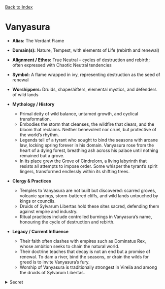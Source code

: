 [Back to Index](../Deities.md) 
# Vanyasura

- **Alias:** The Verdant Flame
- **Domain(s):** Nature, Tempest, with elements of Life (rebirth and renewal)
- **Alignment / Ethos:** True Neutral – cycles of destruction and rebirth; often expressed with Chaotic Neutral tendencies
- **Symbol:** A flame wrapped in ivy, representing destruction as the seed of renewal
- **Worshippers:** Druids, shapeshifters, elemental mystics, and defenders of wild lands

- **Mythology / History**
  - Primal deity of wild balance, untamed growth, and cyclical transformation.
  - Embodies the storm that cleanses, the wildfire that clears, and the bloom that reclaims. Neither benevolent nor cruel, but protective of the world’s rhythm.
  - Legends tell of a tyrant who sought to bind the seasons with arcane law, locking spring forever in his domain. Vanyasura rose from the heart of a dying forest, breathing ash across his palace until nothing remained but a grove.
  - In its place grew the Grove of Cindrelorn, a living labyrinth that resists all attempts to impose order. Some whisper the tyrant’s spirit lingers, transformed endlessly within its shifting trees.

- **Clergy & Practices**
  - Temples to Vanyasura are not built but discovered: scarred groves, volcanic springs, storm-battered cliffs, and wild lands untouched by kings or councils.
  - Druids of Sylvarum Libertas hold these sites sacred, defending them against empire and industry.
  - Ritual practices include controlled burnings in Vanyasura’s name, honouring the cycle of destruction and rebirth.

- **Legacy / Current Influence**
  - Their faith often clashes with empires such as Dominatus Rex, whose ambition seeks to chain the natural world.
  - Their doctrine teaches that decay is not an end but a promise of renewal. To dam a river, bind the seasons, or drain the wilds for greed is to invite Vanyasura’s fury.
  - Worship of Vanyasura is traditionally strongest in Virelia and among the druids of Sylvarum Libertas.

<details><summary>Secret</summary>
- **Hidden Lore / Motivations**
  - Vanyasura is not a gentle guardian but a relentless enforcer of balance, indifferent to individual suffering.
  - Communicates with followers through storms, fire visions, or animal messengers, rarely with words.
  - Their manner is fierce, their lessons harsh, and even their most devoted followers risk being consumed in the wildfires they kindle.
</details>
